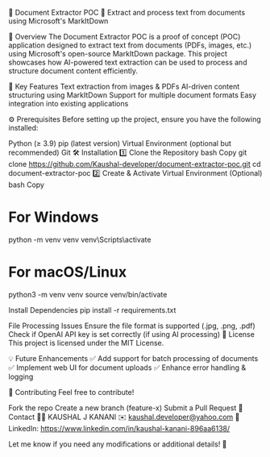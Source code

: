 📌 Document Extractor POC
🚀 Extract and process text from documents using Microsoft's MarkItDown

📖 Overview
The Document Extractor POC is a proof of concept (POC) application designed to extract text from documents (PDFs, images, etc.) using Microsoft's open-source MarkItDown package. This project showcases how AI-powered text extraction can be used to process and structure document content efficiently.

🎯 Key Features
Text extraction from images & PDFs
AI-driven content structuring using MarkItDown
Support for multiple document formats
Easy integration into existing applications

⚙️ Prerequisites
Before setting up the project, ensure you have the following installed:

Python (≥ 3.9)
pip (latest version)
Virtual Environment (optional but recommended)
Git
🛠 Installation
1️⃣ Clone the Repository
bash
Copy
git clone https://github.com/Kaushal-developer/document-extractor-poc.git
cd document-extractor-poc
2️⃣ Create & Activate Virtual Environment (Optional)
bash
Copy
# For Windows
python -m venv venv
venv\Scripts\activate

# For macOS/Linux
python3 -m venv venv
source venv/bin/activate

Install Dependencies
pip install -r requirements.txt



File Processing Issues
Ensure the file format is supported (.jpg, .png, .pdf)
Check if OpenAI API key is set correctly (if using AI processing)
📜 License
This project is licensed under the MIT License.

💡 Future Enhancements
✅ Add support for batch processing of documents
✅ Implement web UI for document uploads
✅ Enhance error handling & logging

🤝 Contributing
Feel free to contribute!

Fork the repo
Create a new branch (feature-x)
Submit a Pull Request
📩 Contact
👨‍💻 KAUSHAL J KANANI
✉️ kaushal.developer@yahoo.com
🔗 LinkedIn: https://www.linkedin.com/in/kaushal-kanani-896aa6138/

Let me know if you need any modifications or additional details! 🚀







